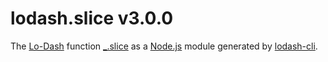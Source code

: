 # lodash.slice v3.0.0

The [Lo-Dash](https://lodash.com/) function [_.slice](http://lodash.com/docs#slice) as a [Node.js](http://nodejs.org/) module generated by [lodash-cli](https://www.npmjs.com/package/lodash-cli).
